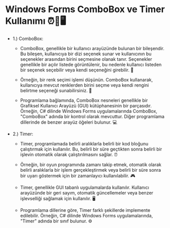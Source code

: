 # Windows Forms ComboBox ve Timer Kullanımı ⏰🔄🖥️

* 1.) ComboBox:
  
   - ComboBox, genellikle bir kullanıcı arayüzünde bulunan bir bileşendir. Bu bileşen, kullanıcıya bir dizi seçenek sunar ve kullanıcının bu seçenekler arasından birini seçmesine olanak tanır. Seçenekler genellikle bir açılır listede görüntülenir, bu nedenle kullanıcı listeden bir seçenek seçebilir veya kendi seçeneğini girebilir. 🔄
     
   - Örneğin, bir renk seçimi işlemi düşünün. ComboBox kullanarak, kullanıcıya mevcut renklerden birini seçme veya kendi rengini belirtme seçeneği sunabilirsiniz. 🎨
     
   - Programlama bağlamında, ComboBox nesneleri genellikle bir Grafiksel Kullanıcı Arayüzü (GUI) kütüphanesinin bir parçasıdır. Örneğin, C# dilinde Windows Forms uygulamalarında ComboBox, "ComboBox" adında bir kontrol olarak mevcuttur. Diğer programlama dillerinde de benzer arayüz öğeleri bulunur. 💻

* 2.) Timer:
  
   - Timer, programlamada belirli aralıklarla belirli bir kod bloğunu çalıştırmak için kullanılır. Bu, belirli bir süre geçtikten sonra belirli bir işlevin otomatik olarak çalıştırılmasını sağlar. ⏰
 
   - Örneğin, bir oyun programında zamanı takip etmek, otomatik olarak belirli aralıklarla bir işlem gerçekleştirmek veya belirli bir süre sonra bir uyarı göstermek için bir zamanlayıcı kullanılabilir. 🎮
 
   - Timer, genellikle GUI tabanlı uygulamalarda kullanılır. Kullanıcı arayüzünde bir geri sayım, otomatik güncellemeler veya benzer işlevselliği sağlamak için kullanılır. 🖥️
     
   - Programlama dillerine göre, Timer farklı şekillerde implemente edilebilir. Örneğin, C# dilinde Windows Forms uygulamalarında, "Timer" adında bir sınıf bulunur. ⚙️
      
